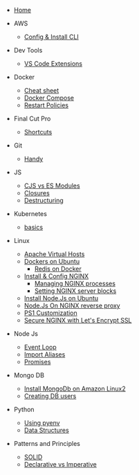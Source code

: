 * [Home](home.md)

- AWS
  - [Config & Install CLI](/aws/install_and_config_cli.md)

- Dev Tools
  - [VS Code Extensions](/devtools/vs_code_extensions.md)
- Docker
  - [Cheat sheet](/docker/home.md)
  - [Docker Compose](/docker/docker_compose.md)
  - [Restart Policies](/docker/restart_policies.md)

- Final Cut Pro

  - [Shortcuts](/fcp/shortcuts.md)

- Git
  - [Handy](/git/basic.md)

- JS
  - [CJS vs ES Modules](/js/cjs_em.md)
  - [Closures](/js/closures.md)
  - [Destructuring](/js/destructuring.md)

- Kubernetes
  - [basics](/k8/basics.md)

- Linux
  - [Apache Virtual Hosts](/linux/apace_vhost.md)
  - [Dockers on Ubuntu](/linux/docker_on_ubuntu.md)
    - [Redis on Docker](/linux/redis_on_docker.md)
  - [Install & Config NGINX](/linux/install_and_config_nginx.md)
    - [Managing NGINX processes](/linux/install_and_config_nginx?id=step-3-managing-the-nginx-process)
    - [Setting NGINX server blocks](/linux/install_and_config_nginx?id=step-4-setting-up-server-blocks-recommended)
  - [Install Node.Js on Ubuntu](/linux/install_nodejs_ubuntu.md)
  - [Node.Js On NGINX reverse proxy](/linux/node_app_nginx_reverse_proxy.md)
  - [PS1 Customization](/linux/ps1.md)
  - [Secure NGINX with Let's Encrypt SSL](/linux/nginx_and_lets_encrypt.md)

- Node Js
  - [Event Loop](/nodejs/event_loop.md)
  - [Import Aliases](/nodejs/import_aliases.md)
  - [Promises](/nodejs/promises.md)
  
- Mongo DB
  - [Install MongoDb on Amazon Linux2](/mongodb/install_mongodb_amazon_linux.md)
  - [Creating DB users](/mongodb/creating_db_users.md)  

- Python
  - [Using pyenv](/python/using_pyenv.md)
  - [Data Structures](/python/ds.md)

- Patterns and Principles
  - [SOLID](/p_and_p/solid.md)
  - [Declarative vs Imperative](/p_and_p/declarative_imperative.md)

  


  